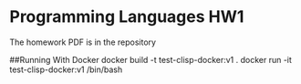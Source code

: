 # Programming Languages HW1

The homework PDF is in the repository

##Running With Docker
docker build -t test-clisp-docker:v1 .
docker run -it test-clisp-docker:v1 /bin/bash
